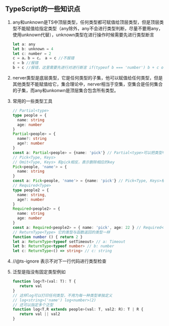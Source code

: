 ## TypeScript的一些知识点 ##

1. any和unknown是TS中顶层类型，任何类型都可赋值给顶层类型，但是顶层类型不能赋值给指定类型（any除外，any不会进行类型判断，尽量不要用any，使用unknown代替），unknown类型在进行操作时候需要先进行类型断言

   ```javascript
   let a: any
   let b: unknown = 4
   let c: number = 2
   c = a，b = c， a = c //不报错
   c = b //报错
   b + c //报错，这里需要先进行对进行断言 if(typeof b === 'number') b + c or b as number
   ```

2. nerver类型是底层类型，它是任何类型的子集，他可以赋值给任何类型，但是其他类型不能赋值给它，集合理论中，nerver相当于空集，空集合是任何集合的子集，而any和unkonwn是顶层集合包含所有类型。

3. 常用的一些类型工具

   ```typescript
   // Partial<type>
   type people = {
     name: string
     age: number
   }
   Partial<people> = {
     name?: string
     age?: number
   }
   const a: Partial<people> = {name: 'pick'} // Partial<type>可以把类型中必填的key改为选填 
   // Pick<Type, Keys> 
   // Omit<Type, Keys> 和pick相反，表示删除相应的key
   Pick<people, 'name'> = {
     name: string
   }
   const a: Pick<people, 'name'> = {name: 'pick'} // Pick<Type, Keys>相当于把people中的一些key提取出来
   // Required<Type>
   type people2 = {
     name: string,
     age?: number
   }
   Required<people2> = {
     name: string
     age: number
   }
   const a: Required<people2> = { name: 'pick', age: 22 } // Required<Type>相当于把type中的可选变为必填
   // ReturnType<Type> 它的类型与函数返回的类型一样
   function number () { return 2 }
   let a: ReturnType<typeof setTimeout> // a: Timeout
   let b: ReturnType<typeof number> // b: number
   let c: ReturnType<() => string> // c: string
   ```

4. //@ts-ignore 表示不对下一行代码进行类型检查
5. 泛型是指没有固定类型例如
   ```javascript
   function log<T>(val: T): T {
      return val
   }
   // 这样log可以打印任何类型，不用为每一种类型单独定义
   // log<string>('name') log<number>(2)
   // 还可以指定多个泛型
   function log<T,R extends people>(val: T, val2: R): T | R {
      return val || val2
   }
   ```
